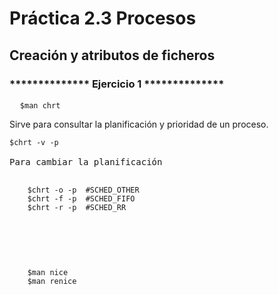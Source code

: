 # Práctica 2.3 Procesos

## Creación y atributos de ficheros

### ************** Ejercicio 1 **************
<pre>
  <code>$man chrt</code>
</pre>
Sirve para consultar la planificación y prioridad de un proceso.
<pre>
<code>$chrt -v -p </code>

Para cambiar la planificación 
<pre>
  <code>
    $chrt -o -p <pid> #SCHED_OTHER
    $chrt -f -p <pid> #SCHED_FIFO
    $chrt -r -p <pid> #SCHED_RR
  </code>
</pre>

<pre>
  <code>
    $man nice
    $man renice
  </code>
</pre>
